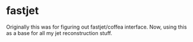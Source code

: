 # fastjet
Originally this was for figuring out fastjet/coffea interface. Now, using this as a base for all my jet reconstruction stuff.
